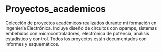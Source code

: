 # Proyectos_academicos
Colección de proyectos académicos realizados durante mi formación en Ingeniería Electrónica. Incluye diseño de circuitos con opamps, sistemas embebidos con microcontroladores, electrónica de potencia, análisis estadístico y control. Todos los proyectos están documentados con informes y esquemáticos. 
